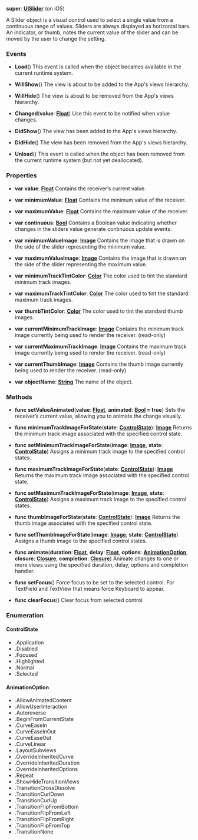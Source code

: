 **super**: **[UISlider](UISlider.md)** (on iOS)

A Slider object is a visual control used to select a single value from a continuous range of values. Sliders are always displayed as horizontal bars. An indicator, or thumb, notes the current value of the slider and can be moved by the user to change the setting.

### Events

* **Load**()
This event is called when the object becames available in the current runtime system.

* **WillShow**()
The view is about to be added to the App's views hierarchy.

* **WillHide**()
The view is about to be removed from the App's views hierarchy.

* **Changed**(**value**: **[Float](../gravity/types.md)**)
Use this event to be notified when value changes.

* **DidShow**()
The view has been added to the App's views hierarchy.

* **DidHide**()
The view has been removed from the App's views hierarchy.

* **Unload**()
This event is called when the object has been removed from the current runtime system (but not yet deallocated).



### Properties

* **var** **value**: **[Float](../gravity/types.md)**
Contains the receiver’s current value.

* **var** **minimumValue**: **[Float](../gravity/types.md)**
Contains the minimum value of the receiver.

* **var** **maximumValue**: **[Float](../gravity/types.md)**
Contains the maximum value of the receiver.

* **var** **continuous**: **[Bool](../gravity/types.md)**
Contains a Boolean value indicating whether changes in the sliders value generate continuous update events.

* **var** **minimumValueImage**: **[Image](Image.md)**
Contains the image that is drawn on the side of the slider representing the minimum value.

* **var** **maximumValueImage**: **[Image](Image.md)**
Contains the image that is drawn on the side of the slider representing the maximum value.

* **var** **minimumTrackTintColor**: **[Color](Color.md)**
The color used to tint the standard minimum track images.

* **var** **maximumTrackTintColor**: **[Color](Color.md)**
The color used to tint the standard maximum track images.

* **var** **thumbTintColor**: **[Color](Color.md)**
The color used to tint the standard thumb images.

* **var** **currentMinimumTrackImage**: **[Image](Image.md)**
Contains the minimum track image currently being used to render the receiver. \(read-only\)

* **var** **currentMaximumTrackImage**: **[Image](Image.md)**
Contains the maximum track image currently being used to render the receiver. \(read-only\)

* **var** **currentThumbImage**: **[Image](Image.md)**
Contains the thumb image currently being used to render the receiver. \(read-only\)

* **var** **objectName**: **[String](../gravity/types.md)**
The name of the object.



### Methods

* **func** **setValueAnimated**(**value**: **[Float](../gravity/types.md)**, **animated**: **[Bool](../gravity/types.md) = true**)
Sets the receiver’s current value, allowing you to animate the change visually.

* **func** **minimumTrackImageForState**(**state**: **<a href="#_enum_ControlState">ControlState</a>**): <strong>[Image](Image.md)</strong> 
Returns the minimum track image associated with the specified control state.

* **func** **setMinimumTrackImageForState**(**image**: **[Image](Image.md)**, **state**: **<a href="#_enum_ControlState">ControlState</a>**)
Assigns a minimum track image to the specified control states.

* **func** **maximumTrackImageForState**(**state**: **<a href="#_enum_ControlState">ControlState</a>**): <strong>[Image](Image.md)</strong> 
Returns the maximum track image associated with the specified control state.

* **func** **setMaximumTrackImageForState**(**image**: **[Image](Image.md)**, **state**: **<a href="#_enum_ControlState">ControlState</a>**)
Assigns a maximum track image to the specified control states.

* **func** **thumbImageForState**(**state**: **<a href="#_enum_ControlState">ControlState</a>**): <strong>[Image](Image.md)</strong> 
Returns the thumb image associated with the specified control state.

* **func** **setThumbImageForState**(**image**: **[Image](Image.md)**, **state**: **<a href="#_enum_ControlState">ControlState</a>**)
Assigns a thumb image to the specified control states.

* **func** **animate**(**duration**: **[Float](../gravity/types.md)**, **delay**: **[Float](../gravity/types.md)**, **options**: **<a href="#_enum_AnimationOption">AnimationOption</a>**, **closure**: **[Closure](../gravity/closure.md)**, **completion**: **[Closure](../gravity/closure.md)**)
Animate changes to one or more views using the specified duration, delay, options and completion handler.

* **func** **setFocus**()
Force focus to be set to the selected control. For TextField and TextView that means force Keyboard to appear.

* **func** **clearFocus**()
Clear focus from selected control





### Enumeration

#### ControlState
 * .Application
 * .Disabled
 * .Focused
 * .Highlighted
 * .Normal
 * .Selected

#### AnimationOption
 * .AllowAnimatedContent
 * .AllowUserInteraction
 * .Autoreverse
 * .BeginFromCurrentState
 * .CurveEaseIn
 * .CurveEaseInOut
 * .CurveEaseOut
 * .CurveLinear
 * .LayoutSubviews
 * .OverrideInheritedCurve
 * .OverrideInheritedDuration
 * .OverrideInheritedOptions
 * .Repeat
 * .ShowHideTransitionViews
 * .TransitionCrossDissolve
 * .TransitionCurlDown
 * .TransitionCurlUp
 * .TransitionFlipFromBottom
 * .TransitionFlipFromLeft
 * .TransitionFlipFromRight
 * .TransitionFlipFromTop
 * .TransitionNone



